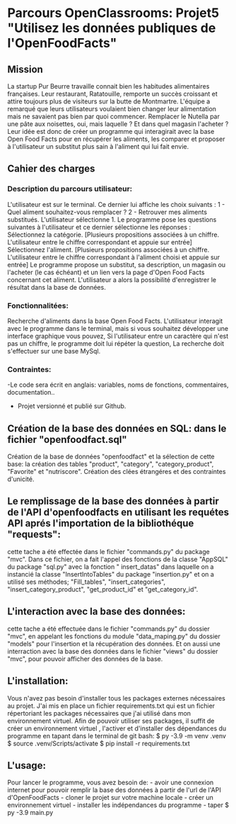 # Parcours OpenClassrooms: Projet5 "Utilisez les données publiques de l'OpenFoodFacts"

## Mission

La startup Pur Beurre travaille connait bien les habitudes alimentaires françaises. Leur restaurant, Ratatouille, remporte un succès croissant et attire toujours plus de visiteurs sur la butte de Montmartre.
L'équipe a remarqué que leurs utilisateurs voulaient bien changer leur alimentation mais ne savaient pas bien par quoi commencer. Remplacer le Nutella par une pâte aux noisettes, oui, mais laquelle ? Et dans quel magasin l'acheter ? Leur idée est donc de créer un programme qui interagirait avec la base Open Food Facts pour en récupérer les aliments, les comparer et proposer à l'utilisateur un substitut plus sain à l'aliment qui lui fait envie.

## Cahier des charges

### Description du parcours utilisateur:

L'utilisateur est sur le terminal. Ce dernier lui affiche les choix suivants :
1 - Quel aliment souhaitez-vous remplacer ?
2 - Retrouver mes aliments substitués.
L'utilisateur sélectionne 1. Le programme pose les questions suivantes à l'utilisateur et ce dernier sélectionne les réponses :
Sélectionnez la catégorie. [Plusieurs propositions associées à un chiffre. L'utilisateur entre le chiffre correspondant et appuie sur entrée]
Sélectionnez l'aliment. [Plusieurs propositions associées à un chiffre. L'utilisateur entre le chiffre correspondant à l'aliment choisi et appuie sur entrée]
Le programme propose un substitut, sa description, un magasin ou l'acheter (le cas échéant) et un lien vers la page d'Open Food Facts concernant cet aliment.
L'utilisateur a alors la possibilité d'enregistrer le résultat dans la base de données.

### Fonctionnalitées:

Recherche d'aliments dans la base Open Food Facts.
L'utilisateur interagit avec le programme dans le terminal, mais si vous souhaitez développer une interface graphique vous pouvez,
Si l'utilisateur entre un caractère qui n'est pas un chiffre, le programme doit lui répéter la question,
La recherche doit s'effectuer sur une base MySql.

### Contraintes:

-Le code sera écrit en anglais: variables, noms de fonctions, commentaires, documentation..
- Projet versionné et publié sur Github.

## Création de la base des données en SQL: dans le fichier "openfoodfact.sql"

Création de la base de données "openfoodfact" et la sélection de cette base: la création des tables "product", "category", "category_product", "Favorite" et "nutriscore".
Création des clées étrangéres et des contraintes d'unicité.

## Le remplissage de la base des données à partir de l'API d'openfoodfacts en utilisant les requétes API aprés l'importation de la bibliothéque "requests":
cette tache a été effectée dans le fichier "commands.py" du package "mvc". Dans ce fichier, on a fait l'appel des fonctions de la classe "AppSQL" du package "sql.py" avec la fonction " insert_datas" dans laquelle on a instancié la classe "InsertIntoTables" du package "insertion.py" et on a utilisé ses méthodes; "Fill_tables", "insert_categories", "insert_category_product", 
"get_product_id" et "get_category_id".

## L'interaction avec la base des données: 
cette tache a été effectuée dans le fichier "commands.py" du dossier "mvc", en appelant les fonctions du module "data_maping.py" du dossier "models" pour l'insertion et la récupération des données.
Et on aussi une interraction avec la base des données dans le fichier "views" du dossier "mvc", pour pouvoir afficher des données de la base.

## L'installation:
Vous n'avez pas besoin d'installer tous les packages externes nécessaires au projet. J'ai mis en place un fichier requirements.txt qui est un fichier répertoriant les packages nécessaires que j'ai utilisé dans mon environnement virtuel.
Afin de pouvoir utiliser ses packages, il suffit de créer un environnement virtuel , l'activer et d'installer des dépendances du programme en tapant dans le terminal de git bash:
$ py -3.9 -m venv .venv
$ source .venv/Scripts/activate
$ pip install -r requirements.txt

## L'usage:
Pour lancer le programme, vous avez besoin de:
	- avoir une connexion internet pour pouvoir remplir la base des données à partir de l'url de l'API d'OpenFoodFacts
	- cloner le projet sur votre machine locale
	- créer un environnement virtuel
	- installer les indépendances du programme
	- taper $ py -3.9 main.py
